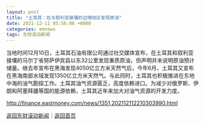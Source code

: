 ```yaml
---
layout: post
title: "土耳其：在与叙利亚接壤的边境地区发现原油"
date: 2021-12-11 05:56:06 +0800
categories: emnews
tags: 东财滚动新闻
---
```


当地时间12月10日，土耳其石油有限公司通过社交媒体宣布，在土耳其和叙利亚接壤的马尔丁省努萨伊宾县以东32公里发现重质原油，但声明并未说明原油预计储量。继去年宣布在黑海发现4050亿立方米天然气后，今年6月，土耳其又宣布在黑海南部水域发现1350亿立方米天然气。与此同时，土耳其也积极推进在东地中海的油气勘探工作。土耳其油气资源匮乏，高度依赖进口。为减少对俄罗斯、伊朗和阿塞拜疆等国的能源依赖，土耳其近年来加大对油气资源的开发力度。

<http://finance.eastmoney.com/news/1351,202112112210303990.html>

[返回东财滚动新闻](//finews.withounder.com/emnews/)｜[返回首页](//finews.withounder.com/)